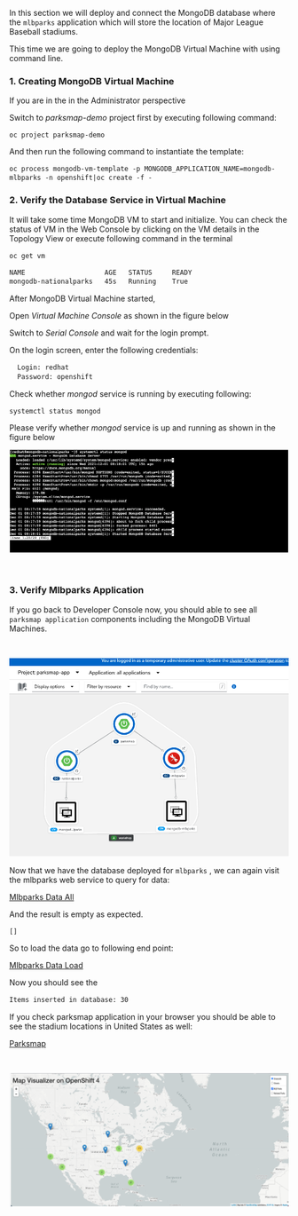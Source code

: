 In this section we will deploy and connect the MongoDB database where the
`mlbparks` application which will store the  location of Major League Baseball stadiums.

This time we are going to deploy the MongoDB Virtual Machine with using command line.

### 1. Creating MongoDB Virtual Machine

If you are in the in the Administrator perspective

Switch to *parksmap-demo* project  first by executing following command:

```execute
oc project parksmap-demo
```

And then run the following command to instantiate the template:

```execute
oc process mongodb-vm-template -p MONGODB_APPLICATION_NAME=mongodb-mlbparks -n openshift|oc create -f -
```

### 2. Verify the Database Service in Virtual Machine  

It will take some time MongoDB VM to start and initialize. You can check the status of VM in the Web Console by clicking on the VM  details in the Topology View or execute following command in the terminal 

```execute
oc get vm
```

~~~bash
NAME                    AGE   STATUS     READY
mongodb-nationalparks   45s   Running    True
~~~

After MongoDB Virtual Machine started, 

Open *Virtual Machine Console* as shown in the figure below 

Switch to *Serial Console* and wait for the login prompt.

On the login screen, enter the following credentials:

~~~bash
  Login: redhat
  Password: openshift 
~~~

Check whether *mongod* service is running by executing following:

```execute
systemctl status mongod
```

Please verify whether *mongod* service is up and running as shown in the figure below
 <br/>

![MongoDB Service Status](img/parksmap-mlbparks-mongodb-check.png)  

 <br/>

### 3. Verify Mlbparks Application

If you go back to Developer Console now, you should able to see all `parksmap application` components including the MongoDB Virtual Machines.
 
 <br/>

![Parksmap Topology View](img/parksmap-topology-full.png)  


Now that we have the database deployed for `mlbparks` , we can again visit the mlbparks web
service to query for data:


[Mlbparks Data All](http://mlbparks-parksmap-demo.{{cluster_subdomain}}/ws/data/all)

And the result is empty as expected.

~~~bash
[]
~~~

So to load the data go to following end point:

[Mlbparks Data Load](http://mlbparks-parksmap-demo.{{cluster_subdomain}}/ws/data/load)

Now you should see the

~~~bash
Items inserted in database: 30
~~~

If you check parksmap application in your browser you should be able to see the stadium locations in United States as well:

[Parksmap](http://parksmap-parksmap-demo.{{cluster_subdomain}})

 <br/> 

![Parksmap](img/parksmap-full-view.png)  


